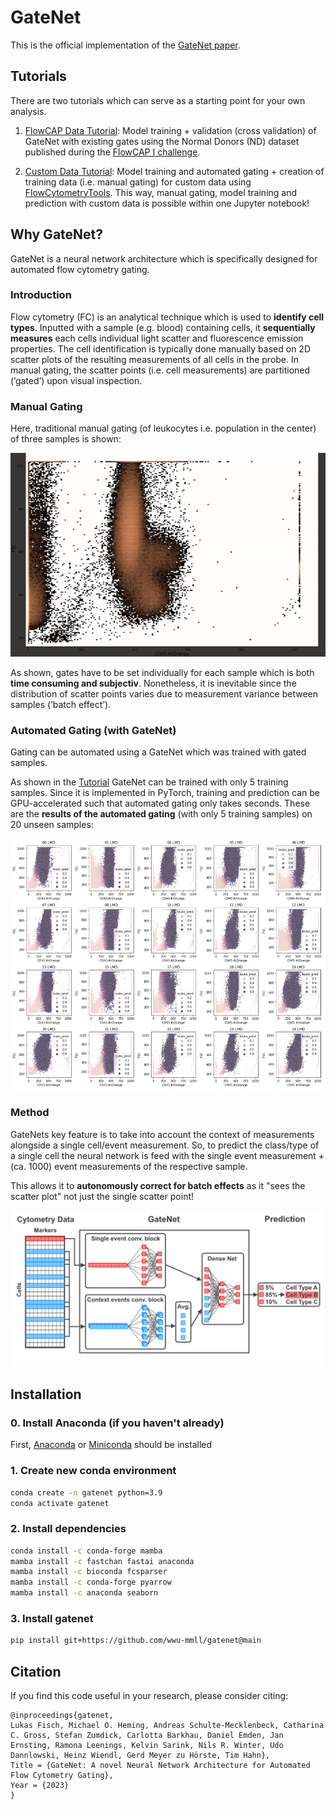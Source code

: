 # GateNet
This is the official implementation of the [GateNet paper]([https://www.nature.com/ncomms/](https://arxiv.org/abs/2312.07316)).

## Tutorials
There are two tutorials which can serve as a starting point for your own analysis.

1. [FlowCAP Data Tutorial](tutorials/flowcap_data.ipynb): Model training + validation (cross validation) of GateNet with existing gates using the Normal Donors (ND) dataset published during the [FlowCAP I challenge](https://www.nature.com/articles/nmeth.2365).

2. [Custom Data Tutorial](tutorials/custom_data.ipynb): Model training and automated gating + creation of training data (i.e. manual gating) for custom data using [FlowCytometryTools](https://github.com/eyurtsev/FlowCytometryTools).
This way, manual gating, model training and prediction with custom data is possible within one Jupyter notebook!

## Why GateNet?
GateNet is a neural network architecture which is specifically designed for automated flow cytometry gating.

### Introduction

Flow cytometry (FC) is an analytical technique which is used to **identify cell types**. 
Inputted with a sample (e.g. blood) containing cells, it **sequentially measures** each cells individual light scatter and fluorescence emission properties.
The cell identification is typically done manually based on 2D scatter plots of the resulting measurements of all cells in the probe.
In manual gating, the scatter points (i.e. cell measurements) are partitioned (’gated’) upon visual inspection.
### Manual Gating
Here, traditional manual gating (of leukocytes i.e. population in the center) of three samples is shown:

![manual gating](data/manual_gating.gif)

As shown, gates have to be set individually for each sample which is both **time consuming and subjectiv**.
Nonetheless, it is inevitable since the distribution of scatter points varies due to measurement variance between samples (’batch effect’).

### Automated Gating (with GateNet)
Gating can be automated using a GateNet which was trained with gated samples.

As shown in the [Tutorial](tutorials/custom_data.ipynb) GateNet can be trained with only 5 training samples.
Since it is implemented in PyTorch, training and prediction can be GPU-accelerated such that automated gating only takes seconds.
These are the **results of the automated gating** (with only 5 training samples) on 20 unseen samples:

![results](data/autogates.png)

### Method

GateNets key feature is to take into account the context of measurements alongside a single cell/event measurement. 
So, to predict the class/type of a single cell the neural network is feed with the single event measurement + (ca. 1000) event measurements of the respective sample.  

This allows it to **autonomously correct for batch effects** as it "sees the scatter plot" not just the single scatter point!

<img src='data/gatenet.png' width='500'>

## Installation

### 0. Install Anaconda (if you haven't already)
First, [Anaconda](https://www.anaconda.com/products/distribution) or [Miniconda](https://docs.conda.io/en/latest/miniconda.html) should be installed 

### 1. Create new conda environment
```bash
conda create -n gatenet python=3.9
conda activate gatenet
```
### 2. Install dependencies
```bash
conda install -c conda-forge mamba
mamba install -c fastchan fastai anaconda
mamba install -c bioconda fcsparser
mamba install -c conda-forge pyarrow
mamba install -c anaconda seaborn
```

### 3. Install gatenet
```bash
pip install git+https://github.com/wwu-mmll/gatenet@main
```
## Citation
If you find this code useful in your research, please consider citing:

    @inproceedings{gatenet,
    Lukas Fisch, Michael O. Heming, Andreas Schulte-Mecklenbeck, Catharina C. Gross, Stefan Zumdick, Carlotta Barkhau, Daniel Emden, Jan Ernsting, Ramona Leenings, Kelvin Sarink, Nils R. Winter, Udo Dannlowski, Heinz Wiendl, Gerd Meyer zu Hörste, Tim Hahn},
    Title = {GateNet: A novel Neural Network Architecture for Automated Flow Cytometry Gating},
    Year = {2023}
    }
